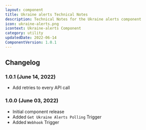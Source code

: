 ```yaml
---
layout: component
title: Ukraine alerts Technical Notes
description: Technical Notes for the Ukraine alerts component
icon: ukraine-alerts.png
icontext: Ukraine-alerts Component
category: utility
updatedDate: 2022-06-14
ComponentVersion: 1.0.1
---
```


## Changelog

### 1.0.1 (June 14, 2022)

* Add retries to every API call

### 1.0.0 (June 03, 2022)

* Initial component release
* Added `Get Ukraine Alerts Polling` Trigger
* Added `Webhook` Trigger
